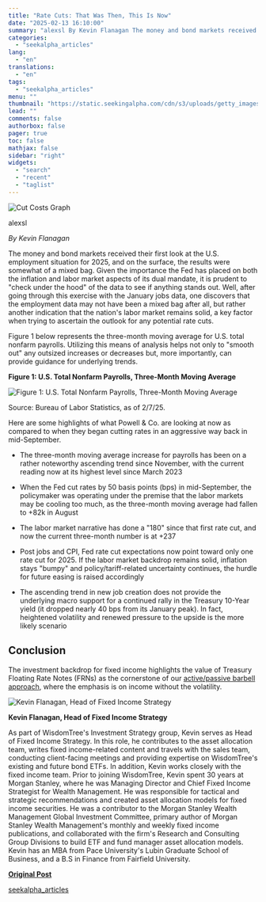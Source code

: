 ```yaml
---
title: "Rate Cuts: That Was Then, This Is Now"
date: "2025-02-13 16:10:00"
summary: "alexsl By Kevin Flanagan The money and bond markets received their first look at the U.S. employment situation for 2025, and on the surface, the results were somewhat of a mixed bag. Given the importance the Fed has placed on both the inflation and labor market aspects of its dual..."
categories:
  - "seekalpha_articles"
lang:
  - "en"
translations:
  - "en"
tags:
  - "seekalpha_articles"
menu: ""
thumbnail: "https://static.seekingalpha.com/cdn/s3/uploads/getty_images/165823927/image_165823927.jpg"
lead: ""
comments: false
authorbox: false
pager: true
toc: false
mathjax: false
sidebar: "right"
widgets:
  - "search"
  - "recent"
  - "taglist"
---
```


![Cut Costs Graph](https://static.seekingalpha.com/cdn/s3/uploads/getty_images/165823927/image_165823927.jpg?io=getty-c-w750)



alexsl





*By Kevin Flanagan*

The money and bond markets received their first look at the U.S. employment situation for 2025, and on the surface, the results were somewhat of a mixed bag. Given the importance the Fed has placed on both the inflation and labor market aspects of its dual mandate, it is prudent to "check under the hood" of the data to see if anything stands out. Well, after going through this exercise with the January jobs data, one discovers that the employment data may not have been a mixed bag after all, but rather another indication that the nation's labor market remains solid, a key factor when trying to ascertain the outlook for any potential rate cuts.

Figure 1 below represents the three-month moving average for U.S. total nonfarm payrolls. Utilizing this means of analysis helps not only to "smooth out" any outsized increases or decreases but, more importantly, can provide guidance for underlying trends.

**Figure 1: U.S. Total Nonfarm Payrolls, Three-Month Moving Average**

![Figure 1: U.S. Total Nonfarm Payrolls, Three-Month Moving Average](https://static.seekingalpha.com/uploads/2025/2/13/saupload_figure-1_1.jpg)



Source: Bureau of Labor Statistics, as of 2/7/25.





Here are some highlights of what Powell & Co. are looking at now as compared to when they began cutting rates in an aggressive way back in mid-September.

* The three-month moving average increase for payrolls has been on a rather noteworthy ascending trend since November, with the current reading now at its highest level since March 2023

* When the Fed cut rates by 50 basis points (bps) in mid-September, the policymaker was operating under the premise that the labor markets may be cooling too much, as the three-month moving average had fallen to +82k in August

* The labor market narrative has done a "180" since that first rate cut, and now the current three-month number is at +237

* Post jobs and CPI, Fed rate cut expectations now point toward only one rate cut for 2025. If the labor market backdrop remains solid, inflation stays "bumpy" and policy/tariff-related uncertainty continues, the hurdle for future easing is raised accordingly

* The ascending trend in new job creation does not provide the underlying macro support for a continued rally in the Treasury 10-Year yield (it dropped nearly 40 bps from its January peak). In fact, heightened volatility and renewed pressure to the upside is the more likely scenario

**Conclusion**
--------------

The investment backdrop for fixed income highlights the value of Treasury Floating Rate Notes (FRNs) as the cornerstone of our [active/passive barbell approach](https://www.wisdomtree.com/investments/strategies/fixed-income), where the emphasis is on income without the volatility.

![Kevin Flanagan, Head of Fixed Income Strategy](https://static.seekingalpha.com/uploads/2025/2/13/55028208-17394509722870307.png)

**Kevin Flanagan, Head of Fixed Income Strategy**

As part of WisdomTree's Investment Strategy group, Kevin serves as Head of Fixed Income Strategy. In this role, he contributes to the asset allocation team, writes fixed income-related content and travels with the sales team, conducting client-facing meetings and providing expertise on WisdomTree's existing and future bond ETFs. In addition, Kevin works closely with the fixed income team. Prior to joining WisdomTree, Kevin spent 30 years at Morgan Stanley, where he was Managing Director and Chief Fixed Income Strategist for Wealth Management. He was responsible for tactical and strategic recommendations and created asset allocation models for fixed income securities. He was a contributor to the Morgan Stanley Wealth Management Global Investment Committee, primary author of Morgan Stanley Wealth Management's monthly and weekly fixed income publications, and collaborated with the firm's Research and Consulting Group Divisions to build ETF and fund manager asset allocation models. Kevin has an MBA from Pace University's Lubin Graduate School of Business, and a B.S in Finance from Fairfield University.

**[Original Post](https://www.wisdomtree.com/investments/blog/2025/02/12/rate-cuts-that-was-then-this-is-now)**

[seekalpha_articles](https://seekingalpha.com/article/4757834-rate-cuts-then-now)
